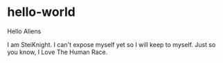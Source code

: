 # hello-world

Hello Aliens

I am SteiKnight. I can't expose myself yet so I will keep to myself. Just so you know,
I Love The Human Race.
